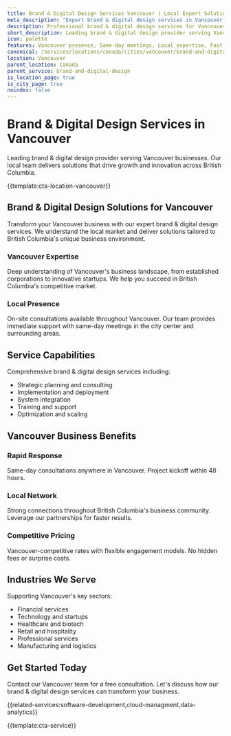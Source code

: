 ```yaml
---
title: Brand & Digital Design Services Vancouver | Local Expert Solutions
meta_description: "Expert brand & digital design services in Vancouver. Local team, same-day consultations, proven results. Transform your business today."
description: Professional brand & digital design services for Vancouver businesses
short_description: Leading brand & digital design provider serving Vancouver and British Columbia.
icon: palette
features: Vancouver presence, Same-day meetings, Local expertise, Fast deployment, Competitive rates, Proven track record
canonical: /services/locations/canada/cities/vancouver/brand-and-digital-design-vancouver.html
location: Vancouver
parent_location: Canada
parent_service: brand-and-digital-design
is_location_page: true
is_city_page: true
noindex: false
---
```


# Brand & Digital Design Services in Vancouver

Leading brand & digital design provider serving Vancouver businesses. Our local team delivers solutions that drive growth and innovation across British Columbia.

{{template:cta-location-vancouver}}

## Brand & Digital Design Solutions for Vancouver

Transform your Vancouver business with our expert brand & digital design services. We understand the local market and deliver solutions tailored to British Columbia's unique business environment.

### Vancouver Expertise

Deep understanding of Vancouver's business landscape, from established corporations to innovative startups. We help you succeed in British Columbia's competitive market.

### Local Presence

On-site consultations available throughout Vancouver. Our team provides immediate support with same-day meetings in the city center and surrounding areas.

## Service Capabilities

Comprehensive brand & digital design services including:
- Strategic planning and consulting
- Implementation and deployment
- System integration
- Training and support
- Optimization and scaling

## Vancouver Business Benefits

### Rapid Response
Same-day consultations anywhere in Vancouver. Project kickoff within 48 hours.

### Local Network
Strong connections throughout British Columbia's business community. Leverage our partnerships for faster results.

### Competitive Pricing
Vancouver-competitive rates with flexible engagement models. No hidden fees or surprise costs.

## Industries We Serve

Supporting Vancouver's key sectors:
- Financial services
- Technology and startups
- Healthcare and biotech
- Retail and hospitality
- Professional services
- Manufacturing and logistics

## Get Started Today

Contact our Vancouver team for a free consultation. Let's discuss how our brand & digital design services can transform your business.

{{related-services:software-development,cloud-managment,data-analytics}}

{{template:cta-service}}

